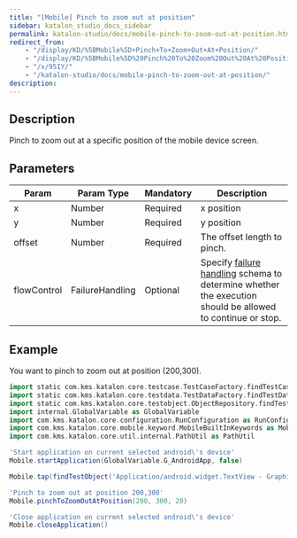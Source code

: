```yaml
---
title: "[Mobile] Pinch to zoom out at position" 
sidebar: katalon_studio_docs_sidebar
permalink: katalon-studio/docs/mobile-pinch-to-zoom-out-at-position.html 
redirect_from:
    - "/display/KD/%5BMobile%5D+Pinch+To+Zoom+Out+At+Position/"
    - "/display/KD/%5BMobile%5D%20Pinch%20To%20Zoom%20Out%20At%20Position/"
    - "/x/95IY/"
    - "/katalon-studio/docs/mobile-pinch-to-zoom-out-at-position/"
description: 
---
```

Description
-----------

Pinch to zoom out at a specific position of the mobile device screen.

Parameters
----------

| Param | Param Type | Mandatory | Description |
| --- | --- | --- | --- |
| x | Number | Required | x position |
| y | Number | Required | y position |
| offset | Number | Required | The offset length to pinch. |
| flowControl | FailureHandling | Optional | Specify [failure handling](https://docs.katalon.com/katalon-studio/docs/failure-handling.html) schema to determine whether the execution should be allowed to continue or stop. |

Example 
--------

You want to pinch to zoom out at position (200,300).

```groovy
import static com.kms.katalon.core.testcase.TestCaseFactory.findTestCase
import static com.kms.katalon.core.testdata.TestDataFactory.findTestData
import static com.kms.katalon.core.testobject.ObjectRepository.findTestObject
import internal.GlobalVariable as GlobalVariable
import com.kms.katalon.core.configuration.RunConfiguration as RunConfiguration
import com.kms.katalon.core.mobile.keyword.MobileBuiltInKeywords as Mobile
import com.kms.katalon.core.util.internal.PathUtil as PathUtil

'Start application on current selected android\'s device'
Mobile.startApplication(GlobalVariable.G_AndroidApp, false)

Mobile.tap(findTestObject('Application/android.widget.TextView - Graphics'), GlobalVariable.G_Timeout)

'Pinch to zoom out at position 200,300'
Mobile.pinchToZoomOutAtPosition(200, 300, 20)

'Close application on current selected android\'s device'
Mobile.closeApplication()
```